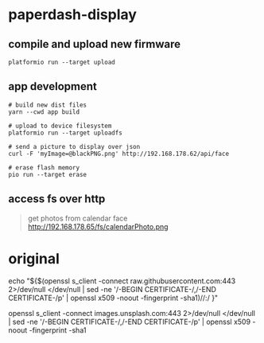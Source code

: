 # paperdash-display

## compile and upload new firmware
```properties
platformio run --target upload
```

## app development
```properties
# build new dist files
yarn --cwd app build

# upload to device filesystem
platformio run --target uploadfs

# send a picture to display over json
curl -F 'myImage=@blackPNG.png' http://192.168.178.62/api/face

# erase flash memory
pio run --target erase
```

## access fs over http

> get photos from calendar face
http://192.168.178.65/fs/calendarPhoto.png


# original
echo "${$(openssl s_client -connect raw.githubusercontent.com:443 2>/dev/null </dev/null | sed -ne '/-BEGIN CERTIFICATE-/,/-END CERTIFICATE-/p' | openssl x509 -noout -fingerprint -sha1)//:/ }"


openssl s_client -connect images.unsplash.com:443 2>/dev/null </dev/null | sed -ne '/-BEGIN CERTIFICATE-/,/-END CERTIFICATE-/p' | openssl x509 -noout -fingerprint -sha1